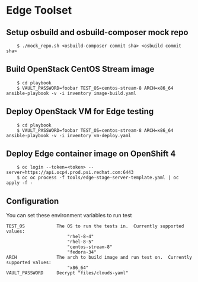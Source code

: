 # Edge Toolset

## Setup osbuild and osbuild-composer mock repo

        $ ./mock_repo.sh <osbuild-composer commit sha> <osbuild commit sha>

## Build OpenStack CentOS Stream image

        $ cd playbook
        $ VAULT_PASSWORD=foobar TEST_OS=centos-stream-8 ARCH=x86_64 ansible-playbook -v -i inventory image-build.yaml

## Deploy OpenStack VM for Edge testing

        $ cd playbook
        $ VAULT_PASSWORD=foobar TEST_OS=centos-stream-8 ARCH=x86_64 ansible-playbook -v -i inventory vm-deploy.yaml

## Deploy Edge container image on OpenShift 4

        $ oc login --token=<token> --server=https://api.ocp4.prod.psi.redhat.com:6443
        $ oc oc process -f tools/edge-stage-server-template.yaml | oc apply -f -

## Configuration

You can set these environment variables to run test

    TEST_OS            The OS to run the tests in.  Currently supported values:
                           "rhel-8-4"
                           "rhel-8-5"
                           "centos-stream-8"
                           "fedora-34"
    ARCH               The arch to build image and run test on.  Currently supported values:
                           "x86_64"
    VAULT_PASSWORD     Decrypt "files/clouds-yaml"
